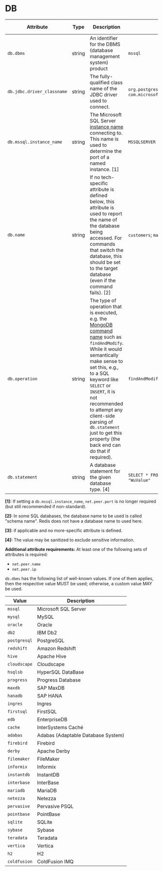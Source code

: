 # DB

<!-- semconv db(tag) -->
| Attribute  | Type | Description  | Examples  | [Requirement Level](https://opentelemetry.io/docs/specs/semconv/general/attribute-requirement-level/) | Stability |
|---|---|---|---|---|---|
| `db.dbms` | string | An identifier for the DBMS (database management system) product | `mssql` | `Conditionally Required` for `db.type="sql"` | Experimental |
| `db.jdbc.driver_classname` | string | The fully-qualified class name of the JDBC driver used to connect. | `org.postgresql.Driver`; `com.microsoft.sqlserver.jdbc.SQLServerDriver` | `Recommended` | Experimental |
| `db.mssql.instance_name` | string | The Microsoft SQL Server [instance name](https://docs.microsoft.com/en-us/sql/connect/jdbc/building-the-connection-url?view=sql-server-ver15) connecting to. This name is used to determine the port of a named instance. [1] | `MSSQLSERVER` | `Recommended` | Experimental |
| `db.name` | string | If no tech-specific attribute is defined below, this attribute is used to report the name of the database being accessed. For commands that switch the database, this should be set to the target database (even if the command fails). [2] | `customers`; `master` | `Conditionally Required` [3] | Experimental |
| `db.operation` | string | The type of operation that is executed, e.g. the [MongoDB command name](https://docs.mongodb.com/manual/reference/command/#database-operations) such as `findAndModify`. While it would semantically make sense to set this, e.g., to a SQL keyword like `SELECT` or `INSERT`, it is not recommended to attempt any client-side parsing of `db.statement` just to get this property (the back end can do that if required). | `findAndModify` | `Conditionally Required` if `db.statement` is not applicable. | Experimental |
| `db.statement` | string | A database statement for the given database type. [4] | `SELECT * FROM wuser_table`; `SET mykey "WuValue"` | `Conditionally Required` if applicable. | Experimental |

**[1]:** If setting a `db.mssql.instance_name`, `net.peer.port` is no longer required (but still recommended if non-standard).

**[2]:** In some SQL databases, the database name to be used is called "schema name". Redis does not have a database name to used here.

**[3]:** if applicable and no more-specific attribute is defined.

**[4]:** The value may be sanitized to exclude sensitive information.

**Additional attribute requirements:** At least one of the following sets of attributes is required:

* `net.peer.name`
* `net.peer.ip`

`db.dbms` has the following list of well-known values. If one of them applies, then the respective value MUST be used; otherwise, a custom value MAY be used.

| Value  | Description |
|---|---|
| `mssql` | Microsoft SQL Server |
| `mysql` | MySQL |
| `oracle` | Oracle |
| `db2` | IBM Db2 |
| `postgresql` | PostgreSQL |
| `redshift` | Amazon Redshift |
| `hive` | Apache Hive |
| `cloudscape` | Cloudscape |
| `hsqlsb` | HyperSQL DataBase |
| `progress` | Progress Database |
| `maxdb` | SAP MaxDB |
| `hanadb` | SAP HANA |
| `ingres` | Ingres |
| `firstsql` | FirstSQL |
| `edb` | EnterpriseDB |
| `cache` | InterSystems Caché |
| `adabas` | Adabas (Adaptable Database System) |
| `firebird` | Firebird |
| `derby` | Apache Derby |
| `filemaker` | FileMaker |
| `informix` | Informix |
| `instantdb` | InstantDB |
| `interbase` | InterBase |
| `mariadb` | MariaDB |
| `netezza` | Netezza |
| `pervasive` | Pervasive PSQL |
| `pointbase` | PointBase |
| `sqlite` | SQLite |
| `sybase` | Sybase |
| `teradata` | Teradata |
| `vertica` | Vertica |
| `h2` | H2 |
| `coldfusion` | ColdFusion IMQ |
<!-- endsemconv -->
